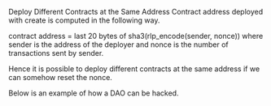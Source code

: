Deploy Different Contracts at the Same Address
Contract address deployed with create is computed in the following way.


contract address = last 20 bytes of sha3(rlp_encode(sender, nonce))
where sender is the address of the deployer and nonce is the number of transactions sent by sender.

Hence it is possible to deploy different contracts at the same address if we can somehow reset the nonce.

Below is an example of how a DAO can be hacked.